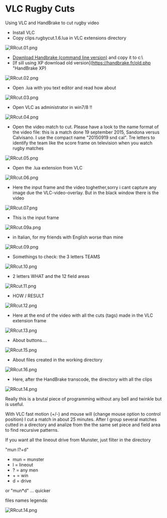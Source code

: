 VLC Rugby Cuts
==============
Using VLC and HandBrake to cut rugby video

- Install VLC
- Copy clips.rugbycut.1.6.lua in VLC extensions directory

![RRcut.01.png](help/RRcut.01.png)

- [Download Handbrake (command line version)](https://handbrake.fr/downloads2.php "HandBrake") and copy it to c:\
- [If sill using XP download old version](https://handbrake.fr/old.php "HandBrake XP)

![RRcut.02.png](help/RRcut.02.png)

- Open .lua with you text editor and read how about

![RRcut.03.png](help/RRcut.03.png)

- Open VLC as administrator in win7/8 !!

![RRcut.04.png](help/RRcut.04.png)

- Open the video match to cut. Please have a look to the name format of the video file: this is a match done 19 september 2015, Sandona versus Calvisano. I use the compact name "20150919 snd cal". Tre letters to identify the team like the score frame on television when you watch rugby matches  

![RRcut.05.png](help/RRcut.05.png)

- Open the .lua extension from VLC

![RRcut.06.png](help/RRcut.06.png)

- Here the input frame and the video toghether,sorry  i cant capture any image due the VLC-video-overlay. But in the black window there is the video

![RRcut.07.png](help/RRcut.07.png)

- This is the input frame

![RRcut.09a.png](help/RRcut.09a.png)

- in Italian, for my friends with English worse than mine

![RRcut.09.png](help/RRcut.09.png)

- Somethings to check: the 3 letters TEAMS

![RRcut.10.png](help/RRcut.10.png)

- 2 letters WHAT and the 12 field areas

![RRcut.11.png](help/RRcut.11.png)

- HOW / RESULT

![RRcut.12.png](help/RRcut.12.png)

- Here at the end of the video with all the cuts (tags) made in the VLC extension frame
 
![RRcut.13.png](help/RRcut.13.png)

- About buttons....

![RRcut.15.png](help/RRcut.15.png)

- About files created in the working directory

![RRcut.16.png](help/RRcut.16.png)

- Here, after the HandBrake transcode, the directory with all the clips

![RRcut.14.png](help/RRcut.14.png)


Really this is a brutal piece of programming without any bell and twinkle but is useful. 

With VLC fast motion (+/-) and mouse will (change mouse option to control position) I cut a match in about 25 minutes. 
After I group several matches cutted in a directory and analize from the the same set piece and field area to find recursive patterns. 

If you want all the lineout drive from Munster, just filter in the directory  

"mun l?+d" 
- mun = munster
- l = lineout
- ? = any men 
- \+ = win
- d = drive

or "mun*d" ... quicker

files names legenda:

![RRcut.14.png](help/RRcut.17.png)
